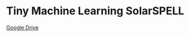 # Tiny Machine Learning SolarSPELL

[Google Drive](https://drive.google.com/drive/folders/1TZoLIc9k1t0jp1vpmh25c2iP8HFVnMFe)
